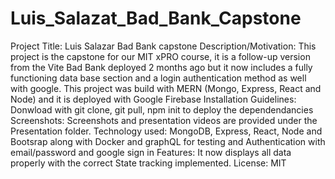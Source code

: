 # Luis_Salazat_Bad_Bank_Capstone

Project Title: Luis Salazar Bad Bank capstone
Description/Motivation: This project is the capstone for our MIT xPRO course, it is a follow-up version from the Vite Bad Bank deployed 2 months ago but it now includes a fully functioning data base section and a login authentication method as well with google. This project was build with MERN (Mongo, Express, React and Node) and it is deployed with Google Firebase
Installation Guidelines: Donwload with git clone, git pull, npm init to deploy the dependendancies
Screenshots: Screenshots and presentation videos are provided under the Presentation folder.
Technology used: MongoDB, Express, React, Node and Bootsrap along with Docker and graphQL for testing and Authentication with email/password and google sign in
Features: It now displays all data properly with the correct State tracking implemented.
License: MIT
